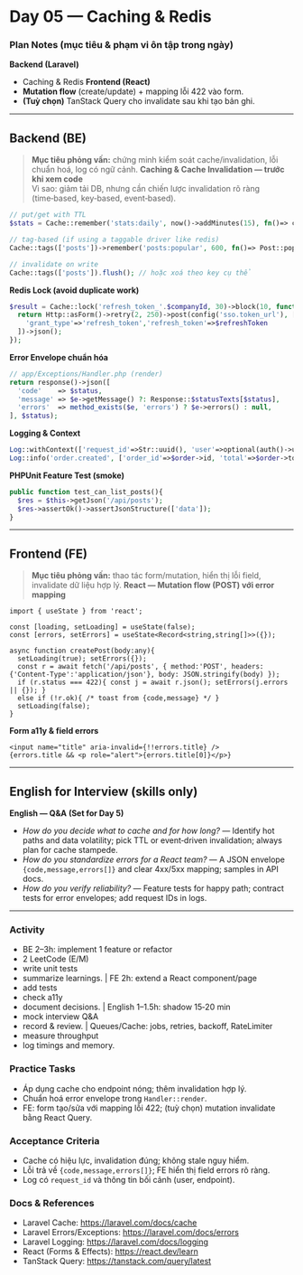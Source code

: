 # Day 05 — Caching & Redis

### Plan Notes (mục tiêu & phạm vi ôn tập trong ngày)
**Backend (Laravel)**
- Caching & Redis
**Frontend (React)**
- **Mutation flow** (create/update) + mapping lỗi 422 vào form.
- **(Tuỳ chọn)** TanStack Query cho invalidate sau khi tạo bản ghi.

---

## Backend (BE)
> **Mục tiêu phỏng vấn:** chứng minh kiểm soát cache/invalidation, lỗi chuẩn hoá, log có ngữ cảnh.
**Caching & Cache Invalidation — trước khi xem code**  
Vì sao: giảm tải DB, nhưng cần chiến lược invalidation rõ ràng (time‑based, key‑based, event‑based).
```php
// put/get with TTL
$stats = Cache::remember('stats:daily', now()->addMinutes(15), fn()=> computeStats());

// tag-based (if using a taggable driver like redis)
Cache::tags(['posts'])->remember('posts:popular', 600, fn()=> Post::popular()->take(10)->get());

// invalidate on write
Cache::tags(['posts']).flush(); // hoặc xoá theo key cụ thể
```
**Redis Lock (avoid duplicate work)**
```php
$result = Cache::lock('refresh_token_'.$companyId, 30)->block(10, function() use($refreshToken){
  return Http::asForm()->retry(2, 250)->post(config('sso.token_url'), [
    'grant_type'=>'refresh_token','refresh_token'=>$refreshToken
  ])->json();
});
```
**Error Envelope chuẩn hóa**
```php
// app/Exceptions/Handler.php (render)
return response()->json([
  'code'    => $status,
  'message' => $e->getMessage() ?: Response::$statusTexts[$status],
  'errors'  => method_exists($e, 'errors') ? $e->errors() : null,
], $status);
```
**Logging & Context**
```php
Log::withContext(['request_id'=>Str::uuid(), 'user'=>optional(auth()->user())->id]);
Log::info('order.created', ['order_id'=>$order->id, 'total'=>$order->total]);
```
**PHPUnit Feature Test (smoke)**
```php
public function test_can_list_posts(){
  $res = $this->getJson('/api/posts');
  $res->assertOk()->assertJsonStructure(['data']);
}
```

---

## Frontend (FE)
> **Mục tiêu phỏng vấn:** thao tác form/mutation, hiển thị lỗi field, invalidate dữ liệu hợp lý.
**React — Mutation flow (POST) với error mapping**
```tsx
import { useState } from 'react';

const [loading, setLoading] = useState(false);
const [errors, setErrors] = useState<Record<string,string[]>>({});

async function createPost(body:any){
  setLoading(true); setErrors({});
  const r = await fetch('/api/posts', { method:'POST', headers:{'Content-Type':'application/json'}, body: JSON.stringify(body) });
  if (r.status === 422){ const j = await r.json(); setErrors(j.errors || {}); }
  else if (!r.ok){ /* toast from {code,message} */ }
  setLoading(false);
}
```
**Form a11y & field errors**
```tsx
<input name="title" aria-invalid={!!errors.title} />
{errors.title && <p role="alert">{errors.title[0]}</p>}
```

---

## English for Interview (skills only)
**English — Q&A (Set for Day 5)**
- *How do you decide what to cache and for how long?* — Identify hot paths and data volatility; pick TTL or event‑driven invalidation; always plan for cache stampede.
- *How do you standardize errors for a React team?* — A JSON envelope `{code,message,errors[]}` and clear 4xx/5xx mapping; samples in API docs.
- *How do you verify reliability?* — Feature tests for happy path; contract tests for error envelopes; add request IDs in logs.


---

### Activity
- BE 2–3h: implement 1 feature or refactor
- 2 LeetCode (E/M)
- write unit tests
- summarize learnings. | FE 2h: extend a React component/page
- add tests
- check a11y
- document decisions. | English 1–1.5h: shadow 15‑20 min
- mock interview Q&A
- record & review. | Queues/Cache: jobs, retries, backoff, RateLimiter
- measure throughput
- log timings and memory.

### Practice Tasks
- Áp dụng cache cho endpoint nóng; thêm invalidation hợp lý.
- Chuẩn hoá error envelope trong `Handler::render`.
- FE: form tạo/sửa với mapping lỗi 422; (tuỳ chọn) mutation invalidate bằng React Query.

### Acceptance Criteria
- Cache có hiệu lực, invalidation đúng; không stale nguy hiểm.
- Lỗi trả về `{code,message,errors[]}`; FE hiển thị field errors rõ ràng.
- Log có `request_id` và thông tin bối cảnh (user, endpoint).

### Docs & References
- Laravel Cache: https://laravel.com/docs/cache
- Laravel Errors/Exceptions: https://laravel.com/docs/errors
- Laravel Logging: https://laravel.com/docs/logging
- React (Forms & Effects): https://react.dev/learn
- TanStack Query: https://tanstack.com/query/latest